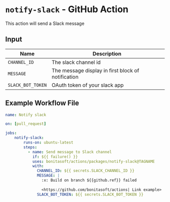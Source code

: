 # `notify-slack` - **GitHub Action**

This action will send a Slack message

## Input

| Name          | Description                                             |
| ------------- |---------------------------------------------------------|
| `CHANNEL_ID` | The slack channel id                                     |
| `MESSAGE`       | The message display in first block of notification    |
| `SLACK_BOT_TOKEN`       | OAuth token of your slack app                 |

## Example Workflow File

```yaml
name: Notify slack

on: [pull_request]

jobs:
    notify-slack:
        runs-on: ubuntu-latest
        steps:
          - name: Send message to Slack channel
            if: ${{ failure() }}
            uses: bonitasoft/actions/packages/notify-slack@TAGNAME
            with:
              CHANNEL_ID: ${{ secrets.SLACK_CHANNEL_ID }}
              MESSAGE: |
                :x: Build on branch ${{github.ref}} failed
                
                <https://github.com/bonitasoft/actions| Link example>
              SLACK_BOT_TOKEN: ${{ secrets.SLACK_BOT_TOKEN }}
```
